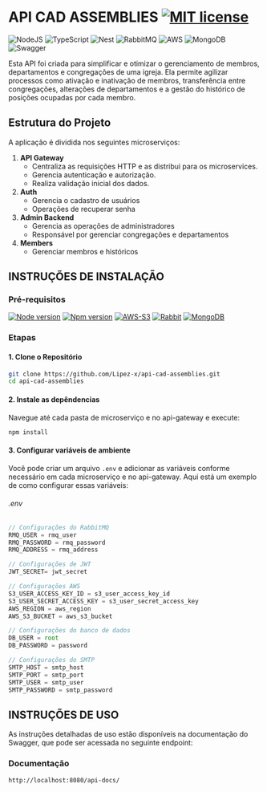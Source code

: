 # API CAD ASSEMBLIES [![MIT license](https://img.shields.io/badge/License-MIT-blue.svg)](https://github.com/Lipez-x/api-cad-assemblies/blob/main/LICENSE)

![NodeJS](https://img.shields.io/badge/node.js-6DA55F?style=for-the-badge&logo=node.js&logoColor=white)
![TypeScript](https://img.shields.io/badge/typescript-%23007ACC.svg?style=for-the-badge&logo=typescript&logoColor=white) ![Nest](https://img.shields.io/badge/nestjs-%23E0234E.svg?style=for-the-badge&logo=nestjs&logoColor=white) ![RabbitMQ](https://img.shields.io/badge/Rabbitmq-FF6600?style=for-the-badge&logo=rabbitmq&logoColor=white) ![AWS](https://img.shields.io/badge/AWS-%23FF9900.svg?style=for-the-badge&logo=amazon-aws&logoColor=white) ![MongoDB](https://img.shields.io/badge/MongoDB-%234ea94b.svg?style=for-the-badge&logo=mongodb&logoColor=white) ![Swagger](https://img.shields.io/badge/-Swagger-%23Clojure?style=for-the-badge&logo=swagger&logoColor=white)

Esta API foi criada para simplificar e otimizar o gerenciamento de membros, departamentos e congregações de uma igreja. Ela permite agilizar processos como ativação e inativação de membros, transferência entre congregações, alterações de departamentos e a gestão do histórico de posições ocupadas por cada membro.

## Estrutura do Projeto

A aplicação é dividida nos seguintes microserviços:

1. **API Gateway**
   - Centraliza as requisições HTTP e as distribui para os microservices.
   - Gerencia autenticação e autorização.
   - Realiza validação inicial dos dados.
2. **Auth**
   - Gerencia o cadastro de usuários
   - Operações de recuperar senha
3. **Admin Backend**
   - Gerencia as operações de administradores
   - Responsável por gerenciar congregações e departamentos
4. **Members**
   - Gerenciar membros e históricos

## INSTRUÇÕES DE INSTALAÇÃO

### Pré-requisitos

[![Node version](https://img.shields.io/badge/node-v20.10.0-blue.svg)](https://shields.io/)
[![Npm version](https://img.shields.io/badge/npm-10.8.1-blue.svg)](https://shields.io/)
[![AWS-S3](https://img.shields.io/badge/AWS-S3-orange.svg)](https://shields.io/)
[![Rabbit](https://img.shields.io/badge/RabbitMQ-orange.svg)](https://shields.io/)
[![MongoDB](https://img.shields.io/badge/MongoDB-green.svg)](https://shields.io/)

### Etapas

#### 1. Clone o Repositório

```bash
git clone https://github.com/Lipez-x/api-cad-assemblies.git
cd api-cad-assemblies
```

#### 2. Instale as depêndencias

Navegue até cada pasta de microserviço e no api-gateway e execute:

```bash
npm install
```

#### 3. Configurar variáveis de ambiente

Você pode criar um arquivo `.env` e adicionar as variáveis conforme necessário em cada microserviço e no api-gateway. Aqui está um exemplo de como configurar essas variáveis:

###### .env

```.ts
// Configurações do RabbitMQ
RMQ_USER = rmq_user
RMQ_PASSWORD = rmq_password
RMQ_ADDRESS = rmq_address

// Configurações de JWT
JWT_SECRET= jwt_secret

// Configurações AWS
S3_USER_ACCESS_KEY_ID = s3_user_access_key_id
S3_USER_SECRET_ACCESS_KEY = s3_user_secret_access_key
AWS_REGION = aws_region
AWS_S3_BUCKET = aws_s3_bucket

// Configurações do banco de dados
DB_USER = root
DB_PASSWORD = password

// Configurações do SMTP
SMTP_HOST = smtp_host
SMTP_PORT = smtp_port
SMTP_USER = smtp_user
SMTP_PASSWORD = smtp_password
```

## INSTRUÇÕES DE USO

As instruções detalhadas de uso estão disponíveis na documentação do Swagger, que pode ser acessada no seguinte endpoint:

### Documentação

```
http://localhost:8080/api-docs/
```
